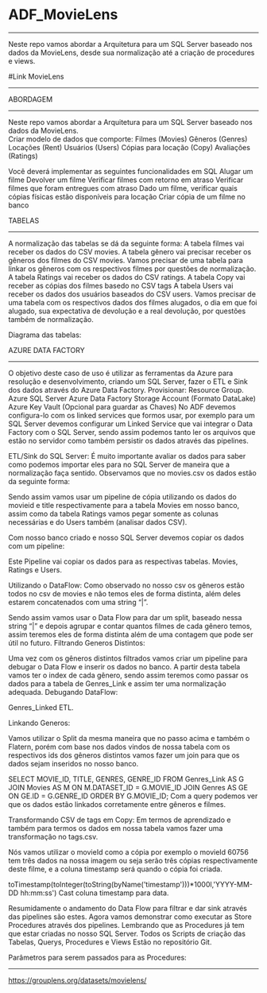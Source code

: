 # ADF_MovieLens


________________________________________________________________________________________________________________________________________________________________

Neste repo vamos abordar a Arquitetura para um SQL Server baseado nos dados da MovieLens, desde sua normalização até a criação de procedures e views.  

#Link MovieLens
________________________________________________________________________________________________________________________________________________________________
 ABORDAGEM
___________________________________________________________________________

Neste repo vamos abordar a Arquitetura para um SQL Server baseado nos dados da MovieLens.  
Criar modelo de dados que comporte:
  Filmes (Movies)
  Gêneros (Genres)
  Locações (Rent)
  Usuários (Users)
  Cópias para locação (Copy)
  Avaliações (Ratings)
  
Você deverá implementar as seguintes funcionalidades em SQL
  Alugar um filme
  Devolver um filme
  Verificar filmes com retorno em atraso
  Verificar filmes que foram entregues com atraso
  Dado um filme, verificar quais cópias físicas estão disponíveis para locação
  Criar cópia de um filme no banco



 
TABELAS
___________________________________________________________________________

A normalização das tabelas se dá da seguinte forma:
A tabela filmes vai receber os dados do CSV movies.
A tabela gênero vai precisar receber os gêneros dos filmes do CSV movies.
Vamos precisar de uma tabela para linkar os gêneros com os respectivos filmes por questões de normalização.
A tabela Ratings vai receber os dados do CSV ratings.
A tabela Copy vai receber as cópias dos filmes basedo no CSV tags
A tabela Users vai receber os dados dos usuários baseados do CSV users.
Vamos precisar de uma tabela com os respectivos dados dos filmes alugados, o dia em que foi alugado, sua expectativa de devolução e a real devolução, por questões também de normalização.

Diagrama das tabelas:
 
 
AZURE DATA FACTORY
___________________________________________________________________________

O objetivo deste caso de uso é utilizar as ferramentas da Azure para resolução e desenvolvimento, criando um SQL Server, fazer o ETL e Sink dos dados através do Azure Data Factory.
Provisionar:
Resource  Group.
Azure SQL Server
Azure Data Factory
Storage Account (Formato DataLake)
Azure Key Vault (Opcional para guardar as Chaves)
No ADF devemos configura-lo com os linked services que formos usar, por exemplo para um SQL Server devemos configurar um Linked Service que vai integrar o Data Factory com o SQL Server, sendo assim podemos tanto ler os arquivos que estão no servidor como também persistir os dados através das pipelines.

ETL/Sink do SQL Server:
É muito importante avaliar os dados para saber como podemos importar eles para no SQL Server de maneira que a normalização faça sentido.
Observamos que no movies.csv os dados estão da seguinte forma:
 
Sendo assim vamos usar um pipeline de cópia utilizando os dados do movieid e title respectivamente para a tabela Movies em nosso banco, assim como da tabela Ratings vamos pegar somente as colunas necessárias e do Users também (analisar dados CSV).


Com nosso banco criado e nosso SQL Server devemos copiar os dados com um pipeline:
 
Este Pipeline vai copiar os dados para as respectivas tabelas.
Movies, Ratings e Users.
 


Utilizando o DataFlow:
Como observado no nosso csv os gêneros estão todos no csv de movies e não temos eles de forma distinta, além deles estarem concatenados com uma string “|”.
 
Sendo assim vamos usar o Data Flow para dar um split, baseado nessa string “|” e depois agrupar e contar quantos filmes de cada gênero temos, assim teremos eles de forma distinta além de uma contagem que pode ser útil no futuro.
Filtrando Generos Distintos:
 
 
 
 
Uma vez com os gêneros distintos filtrados vamos criar um pipeline para debugar o Data Flow e inserir os dados no banco. A partir desta tabela vamos ter o index de cada gênero, sendo assim teremos como passar os dados para a tabela de Genres_Link e assim ter uma normalização adequada.
Debugando DataFlow:
 

Genres_Linked ETL.
 
Linkando Generos:
 
Vamos utilizar o Split da mesma maneira que no passo acima e também o Flatern, porém com base nos dados vindos de nossa tabela com os respectivos ids dos gêneros distintos vamos fazer um join para que os dados sejam inseridos no nosso banco.
 

SELECT MOVIE_ID, TITLE, GENRES, GENRE_ID 
FROM Genres_Link AS G
JOIN Movies AS M
ON M.DATASET_ID = G.MOVIE_ID
JOIN Genres AS GE
ON GE.ID = G.GENRE_ID
ORDER BY G.MOVIE_ID;
Com a query podemos ver que os dados estão linkados corretamente entre gêneros e filmes.
 
Transformando CSV de tags em Copy:
Em termos de aprendizado e também para termos os dados em nossa tabela vamos fazer uma transformação no tags.csv.
 
Nós vamos utilizar o movieId como a cópia por exemplo o movieId 60756 tem três dados na nossa imagem ou seja serão três cópias respectivamente deste filme, e a coluna timestamp será quando o cópia foi criada.
 
toTimestamp(toInteger(toString(byName('timestamp')))*1000l,'YYYY-MM-DD hh:mm:ss') 
Cast coluna timestamp para data.
 
 

Resumidamente o andamento do Data Flow para filtrar e dar sink através das pipelines são estes.
Agora vamos demonstrar como executar as Store Procedures através dos pipelines.
Lembrando que as Procedures já tem que estar criadas no nosso SQL Server.
Todos os Scripts de criação das Tabelas, Querys, Procedures e Views Estão no repositório Git.
 
 

Parâmetros para serem passados para as Procedures:
 
___________________________________________________________________________
https://grouplens.org/datasets/movielens/
